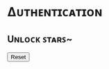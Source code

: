 <!doctype html>
<html lang="en"> 
 <head> 
  <meta charset="UTF-8"> 
  <meta name="viewport" content="width=device-width, initial-scale=1.0"> 
  <title>Pattern Lock</title> 
  <link rel="stylesheet" href="style.css"> 
 </head> 
 <body> 
  <h1>∆ᴜᴛʜᴇɴᴛɪᴄᴀᴛɪᴏɴ</h1> 
  <div id="pattern-lock-container"> 
   <h2>Uɴʟᴏᴄᴋ ꜱᴛᴀʀꜱ~ </h2> 
   <div id="pattern-lock"> 
    <div class="dot" data-num="1"></div> 
    <div class="dot" data-num="2"></div> 
    <div class="dot" data-num="3"></div> 
    <div class="dot" data-num="4"></div> 
    <div class="dot" data-num="5"></div> 
    <div class="dot" data-num="6"></div> 
    <div class="dot" data-num="7"></div> 
    <div class="dot" data-num="8"></div> 
    <div class="dot" data-num="9"></div> 
   </div> 
   <p id="status"></p> <button onclick="resetPattern()">Reset</button> 
  </div> 
  <script>
        const correctPattern = "25";
        let enteredPattern = "";

        document.querySelectorAll(".dot").forEach(dot => {
            dot.addEventListener("click", function() {
                if (!this.classList.contains("selected")) {
                    this.classList.add("selected");
                    enteredPattern += this.getAttribute("data-num");
                }
                checkPattern();
            });
        });

        function checkPattern() {
            if (enteredPattern === correctPattern) {
                window.location.href = "https://aniket27717.github.io/dottt/";
            }
        }

        function resetPattern() {
            enteredPattern = "";
            document.querySelectorAll(".dot").forEach(dot => dot.classList.remove("selected"));
        }
    </script> 
 </body>
</html>
